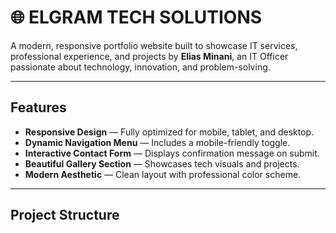 # 🌐 ELGRAM TECH SOLUTIONS

A modern, responsive portfolio website built to showcase IT services, professional experience, and projects by **Elias Minani**, an IT Officer passionate about technology, innovation, and problem-solving.

---

## Features

- **Responsive Design** — Fully optimized for mobile, tablet, and desktop.
- **Dynamic Navigation Menu** — Includes a mobile-friendly toggle.
- **Interactive Contact Form** — Displays confirmation message on submit.
- **Beautiful Gallery Section** — Showcases tech visuals and projects.
- **Modern Aesthetic** — Clean layout with professional color scheme.

---

##  Project Structure

